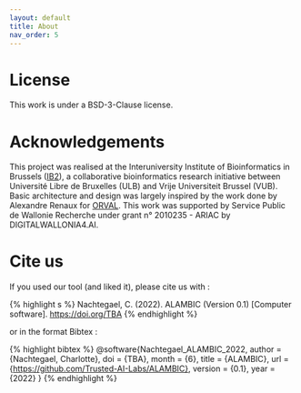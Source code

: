 ```yaml
---
layout: default 
title: About
nav_order: 5
---
```

# License
This work is under a BSD-3-Clause license.

# Acknowledgements
This project was realised at the Interuniversity Institute of Bioinformatics in Brussels ([IB2](https://ibsquare.be)), a collaborative bioinformatics research initiative between Université Libre de Bruxelles (ULB) and Vrije Universiteit Brussel (VUB). Basic architecture and design was largely inspired by the work done by Alexandre Renaux for [ORVAL](https://orval.ibsquare.be). This work was supported by Service Public de Wallonie Recherche under grant n° 2010235 - ARIAC by DIGITALWALLONIA4.AI.

# Cite us
If you used our tool (and liked it), please cite us with :

{% highlight s %}
Nachtegael, C. (2022). ALAMBIC (Version 0.1) [Computer software]. https://doi.org/TBA
{% endhighlight %}

or in the format Bibtex : 

{% highlight bibtex %}
@software{Nachtegael_ALAMBIC_2022,
author = {Nachtegael, Charlotte},
doi = {TBA},
month = {6},
title = {ALAMBIC},
url = {https://github.com/Trusted-AI-Labs/ALAMBIC},
version = {0.1},
year = {2022}
}
{% endhighlight %}
